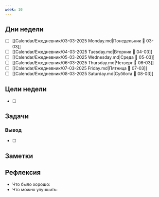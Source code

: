 ```yaml
---
week: 10
---
```

## Дни недели

- [ ] [[Calendar/Ежедневник/03-03-2025 Monday.md|Понедельник 📅 03-03]]
- [ ] [[Calendar/Ежедневник/04-03-2025 Tuesday.md|Вторник 📅 04-03]]
- [ ] [[Calendar/Ежедневник/05-03-2025 Wednesday.md|Среда 📅 05-03]]
- [ ] [[Calendar/Ежедневник/06-03-2025 Thursday.md|Четверг 📅 06-03]]
- [ ] [[Calendar/Ежедневник/07-03-2025 Friday.md|Пятница 📅 07-03]]
- [ ] [[Calendar/Ежедневник/08-03-2025 Saturday.md|Суббота 📅 08-03]]

## Цели недели

- [ ]

## Задачи

### Вывод

- [ ]

## Заметки

## Рефлексия

- Что было хорошо:
- Что можно улучшить: